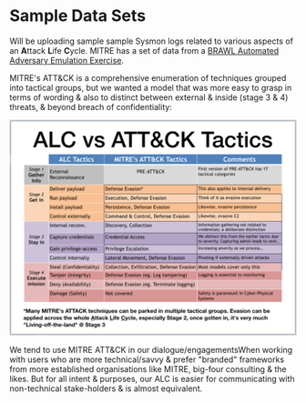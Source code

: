 # Sample Data Sets

Will be uploading sample sample Sysmon logs related to various aspects of an **A**ttack **L**ife **C**ycle. MITRE has a set of data from a [BRAWL Automated Adversary Emulation Exercise](https://github.com/mitre/brawl-public-game-001/tree/master/data).

MITRE's ATT&CK is a comprehensive enumeration of techniques grouped into tactical groups, but we wanted a model that was more easy to grasp in terms of wording & also to distinct between external & inside (stage 3 & 4) threats, & beyond breach of confidentiality:

![](alcVSattack.png)

We tend to use MITRE ATT&CK in our dialogue/engagementsWhen working with users who are more technical/savvy & prefer "branded" frameworks from more established organisations like MITRE, big-four consulting & the likes. But for all intent & purposes, our ALC is easier for communicating with non-technical stake-holders & is almost equivalent.